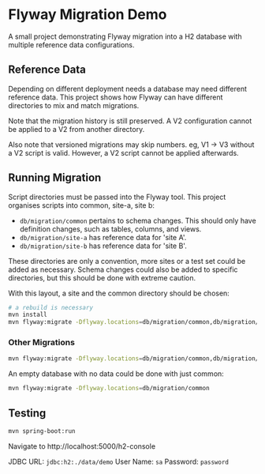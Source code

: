 # Flyway Migration Demo

A small project demonstrating Flyway migration into a H2 database with multiple reference data configurations.

## Reference Data

Depending on different deployment needs a database may need different reference data. This project shows how Flyway can have different directories to mix and match migrations.

Note that the migration history is still preserved. A V2 configuration cannot be applied to a V2 from another directory.

Also note that versioned migrations may skip numbers. eg, V1 -> V3 without a V2 script is valid. However, a V2 script cannot be applied afterwards.

## Running Migration

Script directories must be passed into the Flyway tool. This project organises scripts into common, site-a, site b:
* `db/migration/common` pertains to schema changes. This should only have definition changes, such as tables, columns, and views.
* `db/migration/site-a` has reference data for 'site A'.
* `db/migration/site-b` has reference data for 'site B'.

These directories are only a convention, more sites or a test set could be added as necessary. Schema changes could also be added to specific directories, but this should be done with extreme caution.

With this layout, a site and the common directory should be chosen:

```bash
# a rebuild is necessary
mvn install
mvn flyway:migrate -Dflyway.locations=db/migration/common,db/migration/site-a
```

### Other Migrations

```bash
mvn flyway:migrate -Dflyway.locations=db/migration/common,db/migration/site-b
```

An empty database with no data could be done with just common:

```bash
mvn flyway:migrate -Dflyway.locations=db/migration/common
```

## Testing

```bash
mvn spring-boot:run
```

Navigate to http://localhost:5000/h2-console

JDBC URL: `jdbc:h2:./data/demo`
User Name: `sa`
Password: `password`
